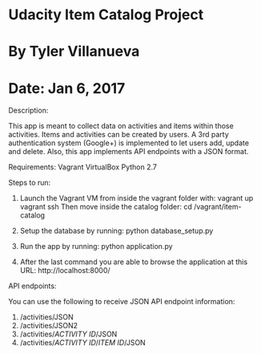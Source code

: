 # Udacity Item Catalog Project
# By Tyler Villanueva
# Date: Jan 6, 2017

Description:

This app is meant to collect data on activities and items within those
activities. Items and activities can be created by users. A 3rd party
authentication system (Google+) is implemented to let users add, update
and delete. Also, this app implements API endpoints with a JSON format.

Requirements:
Vagrant
VirtualBox
Python 2.7

Steps to run:
1. Launch the Vagrant VM from inside the vagrant folder with:
vagrant up
vagrant ssh
Then move inside the catalog folder:
cd /vagrant/item-catalog

2. Setup the database by running:
python database_setup.py

3. Run the app by running:
python application.py

4. After the last command you are able to browse the application at this URL:
http://localhost:8000/

API endpoints:

You can use the following to receive JSON API endpoint information:
1. /activities/JSON
2. /activities/JSON2
3. /activities/*ACTIVITY ID*/JSON
4. /activities/*ACTIVITY ID*/*ITEM ID*/JSON